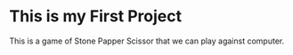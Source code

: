# This is my First Project
This is a game of Stone Papper Scissor that we can play against computer.
